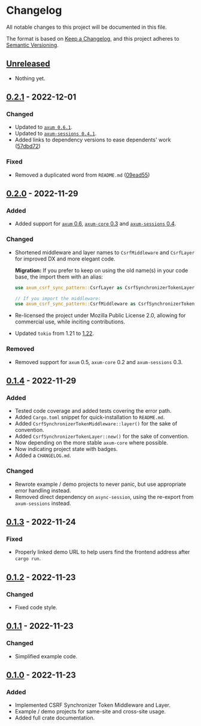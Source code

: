 # Changelog

All notable changes to this project will be documented in this file.

The format is based on [Keep a Changelog](https://keepachangelog.com/en/1.1.0/),
and this project adheres to [Semantic Versioning](https://semver.org/spec/v2.0.0.html).

## [Unreleased]

- Nothing yet.

## [0.2.1] - 2022-12-01

### Changed

- Updated to [`axum 0.6.1`](https://github.com/tokio-rs/axum/releases/tag/axum-v0.6.1).
- Updated to [`axum-sessions 0.4.1`](https://github.com/maxcountryman/axum-sessions/releases/tag/v0.4.1).
- Added links to dependency versions to ease dependents' work ([57dbd72](https://github.com/LeoniePhiline/axum-csrf-sync-pattern/commit/57dbd72ba0cbd8ff29074d86f1480703d1cba9b1))

### Fixed

- Removed a duplicated word from `README.md` ([09ead55](https://github.com/LeoniePhiline/axum-csrf-sync-pattern/commit/09ead55fef5d89f95d4ea444a206028a3539f5bb))

## [0.2.0] - 2022-11-29

### Added

- Added support for [`axum` 0.6](https://tokio.rs/blog/2022-11-25-announcing-axum-0-6-0),
  [`axum-core` 0.3](https://github.com/tokio-rs/axum/releases/tag/axum-core-v0.3.0)
  and [`axum-sessions` 0.4](https://github.com/maxcountryman/axum-sessions/releases/tag/v0.4.0).

### Changed

- Shortened middleware and layer names to `CsrfMiddleware` and `CsrfLayer`
  for improved DX and more elegant code.

  **Migration:** If you prefer to keep on using the old name(s) in your code base,
  the import them with an alias:

  ```rust
  use axum_csrf_sync_pattern::CsrfLayer as CsrfSynchronizerTokenLayer;

  // If you import the middleware:
  use axum_csrf_sync_pattern::CsrfMiddleware as CsrfSynchronizerTokenMiddleware;
  ```

- Re-licensed the project under Mozilla Public License 2.0,
  allowing for commercial use, while inciting contributions.
- Updated `tokio` from 1.21 to [1.22](https://github.com/tokio-rs/tokio/releases/tag/tokio-1.22.0).

### Removed

- Removed support for `axum` 0.5, `axum-core` 0.2 and `axum-sessions` 0.3.

## [0.1.4] - 2022-11-29

### Added

- Tested code coverage and added tests covering the error path.
- Added `Cargo.toml` snippet for quick-installation to `README.md`.
- Added `CsrfSynchronizerTokenMiddleware::layer()` for the sake of convention.
- Added `CsrfSynchronizerTokenLayer::new()` for the sake of convention.
- Now depending on the more stable `axum-core` where possible.
- Now indicating project state with badges.
- Added a `CHANGELOG.md`.

### Changed

- Rewrote example / demo projects to never panic, but use appropriate error handling instead.
- Removed direct dependency on `async-session`, using the re-export from `axum-sessions` instead.

## [0.1.3] - 2022-11-24

### Fixed

- Properly linked demo URL to help users find the frontend address after `cargo run`.

## [0.1.2] - 2022-11-23

### Changed

- Fixed code style.

## [0.1.1] - 2022-11-23

### Changed

- Simplified example code.

## [0.1.0] - 2022-11-23

### Added

- Implemented CSRF Synchronizer Token Middleware and Layer.
- Example / demo projects for same-site and cross-site usage.
- Added full crate documentation.

[unreleased]: https://github.com/LeoniePhiline/axum-csrf-sync-pattern/compare/0.2.1...HEAD
[0.2.1]: https://github.com/LeoniePhiline/axum-csrf-sync-pattern/compare/0.2.0...0.2.1
[0.2.0]: https://github.com/LeoniePhiline/axum-csrf-sync-pattern/compare/0.1.4...0.2.0
[0.1.4]: https://github.com/LeoniePhiline/axum-csrf-sync-pattern/compare/0.1.3...0.1.4
[0.1.3]: https://github.com/LeoniePhiline/axum-csrf-sync-pattern/compare/0.1.2...0.1.3
[0.1.2]: https://github.com/LeoniePhiline/axum-csrf-sync-pattern/compare/0.1.1...0.1.2
[0.1.1]: https://github.com/LeoniePhiline/axum-csrf-sync-pattern/compare/0.1.0...0.1.1
[0.1.0]: https://github.com/LeoniePhiline/axum-csrf-sync-pattern/releases/tag/0.1.0
